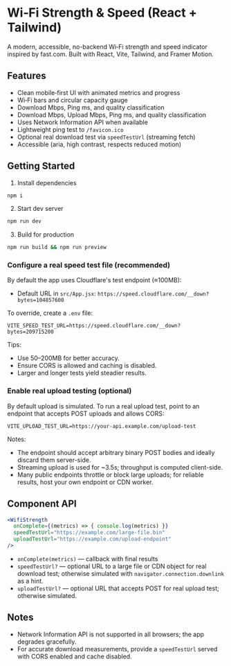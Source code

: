 # Wi‑Fi Strength & Speed (React + Tailwind)

A modern, accessible, no-backend Wi‑Fi strength and speed indicator inspired by fast.com. Built with React, Vite, Tailwind, and Framer Motion.

## Features
- Clean mobile‑first UI with animated metrics and progress
- Wi‑Fi bars and circular capacity gauge
- Download Mbps, Ping ms, and quality classification
- Download Mbps, Upload Mbps, Ping ms, and quality classification
- Uses Network Information API when available
- Lightweight ping test to `/favicon.ico`
- Optional real download test via `speedTestUrl` (streaming fetch)
- Accessible (aria, high contrast, respects reduced motion)

## Getting Started

1. Install dependencies
```bash
npm i
```

2. Start dev server
```bash
npm run dev
```

3. Build for production
```bash
npm run build && npm run preview
```

### Configure a real speed test file (recommended)

By default the app uses Cloudflare's test endpoint (≈100MB):

- Default URL in `src/App.jsx`: `https://speed.cloudflare.com/__down?bytes=104857600`

To override, create a `.env` file:

```
VITE_SPEED_TEST_URL=https://speed.cloudflare.com/__down?bytes=209715200
```

Tips:
- Use 50–200MB for better accuracy.
- Ensure CORS is allowed and caching is disabled.
- Larger and longer tests yield steadier results.

### Enable real upload testing (optional)

By default upload is simulated. To run a real upload test, point to an endpoint that accepts POST uploads and allows CORS:

```
VITE_UPLOAD_TEST_URL=https://your-api.example.com/upload-test
```

Notes:
- The endpoint should accept arbitrary binary POST bodies and ideally discard them server-side.
- Streaming upload is used for ~3.5s; throughput is computed client-side.
- Many public endpoints throttle or block large uploads; for reliable results, host your own endpoint or CDN worker.

## Component API

```jsx
<WifiStrength
  onComplete={(metrics) => { console.log(metrics) }}
  speedTestUrl="https://example.com/large-file.bin"
  uploadTestUrl="https://example.com/upload-endpoint"
/>
```
- `onComplete(metrics)` — callback with final results
- `speedTestUrl?` — optional URL to a large file or CDN object for real download test; otherwise simulated with `navigator.connection.downlink` as a hint.
- `uploadTestUrl?` — optional URL that accepts POST for real upload test; otherwise simulated.

## Notes
- Network Information API is not supported in all browsers; the app degrades gracefully.
- For accurate download measurements, provide a `speedTestUrl` served with CORS enabled and cache disabled.
